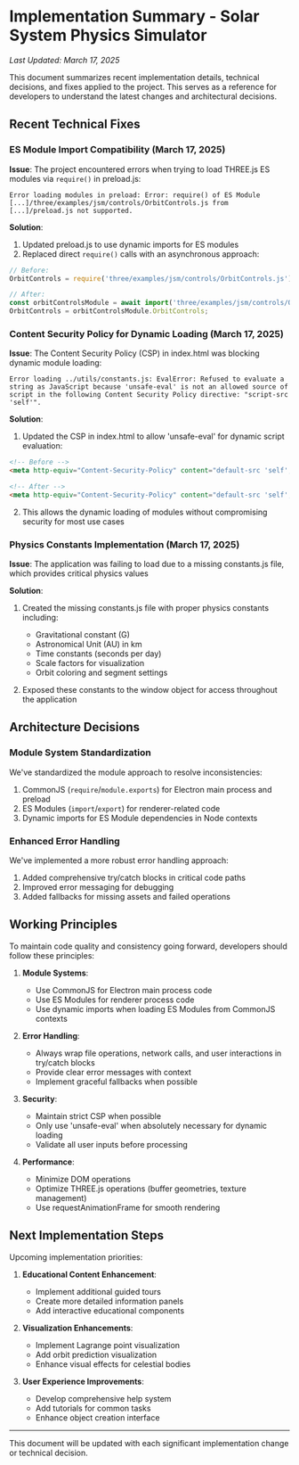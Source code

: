 # Implementation Summary - Solar System Physics Simulator

*Last Updated: March 17, 2025*

This document summarizes recent implementation details, technical decisions, and fixes applied to the project. This serves as a reference for developers to understand the latest changes and architectural decisions.

## Recent Technical Fixes

### ES Module Import Compatibility (March 17, 2025)

**Issue**: The project encountered errors when trying to load THREE.js ES modules via `require()` in preload.js:
```
Error loading modules in preload: Error: require() of ES Module [...]/three/examples/jsm/controls/OrbitControls.js from [...]/preload.js not supported.
```

**Solution**:
1. Updated preload.js to use dynamic imports for ES modules
2. Replaced direct `require()` calls with an asynchronous approach:
```javascript
// Before:
OrbitControls = require('three/examples/jsm/controls/OrbitControls.js').OrbitControls;

// After:
const orbitControlsModule = await import('three/examples/jsm/controls/OrbitControls.js');
OrbitControls = orbitControlsModule.OrbitControls;
```

### Content Security Policy for Dynamic Loading (March 17, 2025)

**Issue**: The Content Security Policy (CSP) in index.html was blocking dynamic module loading:
```
Error loading ../utils/constants.js: EvalError: Refused to evaluate a string as JavaScript because 'unsafe-eval' is not an allowed source of script in the following Content Security Policy directive: "script-src 'self'".
```

**Solution**:
1. Updated the CSP in index.html to allow 'unsafe-eval' for dynamic script evaluation:
```html
<!-- Before -->
<meta http-equiv="Content-Security-Policy" content="default-src 'self'; script-src 'self'">

<!-- After -->
<meta http-equiv="Content-Security-Policy" content="default-src 'self'; script-src 'self' 'unsafe-eval'">
```
2. This allows the dynamic loading of modules without compromising security for most use cases

### Physics Constants Implementation (March 17, 2025)

**Issue**: The application was failing to load due to a missing constants.js file, which provides critical physics values

**Solution**:
1. Created the missing constants.js file with proper physics constants including:
   - Gravitational constant (G)
   - Astronomical Unit (AU) in km
   - Time constants (seconds per day)
   - Scale factors for visualization
   - Orbit coloring and segment settings

2. Exposed these constants to the window object for access throughout the application

## Architecture Decisions

### Module System Standardization

We've standardized the module approach to resolve inconsistencies:
1. CommonJS (`require`/`module.exports`) for Electron main process and preload
2. ES Modules (`import`/`export`) for renderer-related code
3. Dynamic imports for ES Module dependencies in Node contexts

### Enhanced Error Handling

We've implemented a more robust error handling approach:
1. Added comprehensive try/catch blocks in critical code paths
2. Improved error messaging for debugging
3. Added fallbacks for missing assets and failed operations

## Working Principles

To maintain code quality and consistency going forward, developers should follow these principles:

1. **Module Systems**: 
   - Use CommonJS for Electron main process code
   - Use ES Modules for renderer process code
   - Use dynamic imports when loading ES Modules from CommonJS contexts

2. **Error Handling**:
   - Always wrap file operations, network calls, and user interactions in try/catch blocks
   - Provide clear error messages with context
   - Implement graceful fallbacks when possible

3. **Security**:
   - Maintain strict CSP when possible
   - Only use 'unsafe-eval' when absolutely necessary for dynamic loading
   - Validate all user inputs before processing

4. **Performance**:
   - Minimize DOM operations
   - Optimize THREE.js operations (buffer geometries, texture management)
   - Use requestAnimationFrame for smooth rendering

## Next Implementation Steps

Upcoming implementation priorities:

1. **Educational Content Enhancement**:
   - Implement additional guided tours
   - Create more detailed information panels
   - Add interactive educational components

2. **Visualization Enhancements**:
   - Implement Lagrange point visualization
   - Add orbit prediction visualization
   - Enhance visual effects for celestial bodies

3. **User Experience Improvements**:
   - Develop comprehensive help system
   - Add tutorials for common tasks
   - Enhance object creation interface

---

This document will be updated with each significant implementation change or technical decision.
